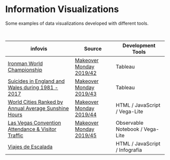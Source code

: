 # Information Visualizations

Some examples of data visualizations developed with different tools.

&nbsp;  

| infovis | Source | Development Tools |
| --- | --- | --- |
| [Ironman World Championship](https://alelentini.github.io/infovis/MOM_2019_42.html) | [Makeover Monday 2019/42](https://www.makeovermonday.co.uk/week-42-2019/) | Tableau |
| [Suicides in England and Wales during 1981 - 2017](https://alelentini.github.io/infovis/MOM_2019_43.html) | [Makeover Monday 2019/43](https://www.makeovermonday.co.uk/week-43-2019/) | Tableau |
| [World Cities Ranked by Annual Average Sunshine Hours](https://alelentini.github.io/infovis/infovis-sunshine/index.html) | [Makeover Monday 2019/44](https://www.makeovermonday.co.uk/week-44-2019/) | HTML / JavaScript / Vega-Lite |
| [Las Vegas Convention Attendance & Visitor Traffic](https://observablehq.com/@alentini/las-vegas-convention-attendance-visitor-traffic) | [Makeover Monday 2019/45](https://www.makeovermonday.co.uk/week-45-2019/) | Observable Notebook / Vega-Lite |
| [Viajes de Escalada](https://alelentini.github.io/infovis/infovis-viajes-escalada/index.html) |  | HTML / JavaScript / Infografía |
